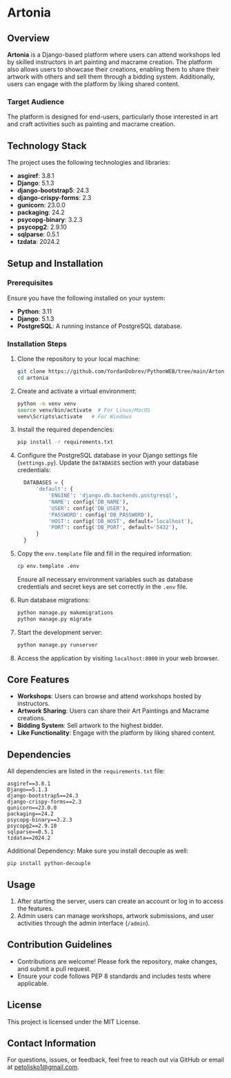 # Artonia

## Overview
**Artonia** is a Django-based platform where users can attend workshops led by skilled instructors in art painting and macrame creation. The platform also allows users to showcase their creations, enabling them to share their artwork with others and sell them through a bidding system. Additionally, users can engage with the platform by liking shared content.

### Target Audience
The platform is designed for end-users, particularly those interested in art and craft activities such as painting and macrame creation.

## Technology Stack
The project uses the following technologies and libraries:
- **asgiref**: 3.8.1
- **Django**: 5.1.3
- **django-bootstrap5**: 24.3
- **django-crispy-forms**: 2.3
- **gunicorn**: 23.0.0
- **packaging**: 24.2
- **psycopg-binary**: 3.2.3
- **psycopg2**: 2.9.10
- **sqlparse**: 0.5.1
- **tzdata**: 2024.2

## Setup and Installation

### Prerequisites
Ensure you have the following installed on your system:
- **Python**: 3.11
- **Django**: 5.1.3
- **PostgreSQL**: A running instance of PostgreSQL database.

### Installation Steps
1. Clone the repository to your local machine:
   ```bash
   git clone https://github.com/YordanDobrev/PythonWEB/tree/main/Artonia_v2
   cd artonia
   ```

2. Create and activate a virtual environment:
   ```bash
   python -m venv venv
   source venv/bin/activate  # For Linux/MacOS
   venv\Scripts\activate   # For Windows
   ```

3. Install the required dependencies:
   ```bash
   pip install -r requirements.txt
   ```

4. Configure the PostgreSQL database in your Django settings file (`settings.py`). Update the `DATABASES` section with your database credentials:
   ```python
     DATABASES = {
         'default': {
             'ENGINE': 'django.db.backends.postgresql',
             'NAME': config('DB_NAME'),
             'USER': config('DB_USER'),
             'PASSWORD': config('DB_PASSWORD'),
             'HOST': config('DB_HOST', default='localhost'),
             'PORT': config('DB_PORT', default='5432'),
         }
     }
   ```

5. Copy the `env.template` file and fill in the required information:
   ```bash
   cp env.template .env
   ```
   Ensure all necessary environment variables such as database credentials and secret keys are set correctly in the `.env` file.

6. Run database migrations:
   ```bash
   python manage.py makemigrations
   python manage.py migrate
   ```

7. Start the development server:
   ```bash
   python manage.py runserver
   ```

8. Access the application by visiting `localhost:8000` in your web browser.

## Core Features
- **Workshops**: Users can browse and attend workshops hosted by instructors.
- **Artwork Sharing**: Users can share their Art Paintings and Macrame creations.
- **Bidding System**: Sell artwork to the highest bidder.
- **Like Functionality**: Engage with the platform by liking shared content.

## Dependencies
All dependencies are listed in the `requirements.txt` file:
```
asgiref==3.8.1
Django==5.1.3
django-bootstrap5==24.3
django-crispy-forms==2.3
gunicorn==23.0.0
packaging==24.2
psycopg-binary==3.2.3
psycopg2==2.9.10
sqlparse==0.5.1
tzdata==2024.2
```
Additional Dependency:
Make sure you install decouple as well:
```
pip install python-decouple
```

## Usage
1. After starting the server, users can create an account or log in to access the features.
2. Admin users can manage workshops, artwork submissions, and user activities through the admin interface (`/admin`).

## Contribution Guidelines
- Contributions are welcome! Please fork the repository, make changes, and submit a pull request.
- Ensure your code follows PEP 8 standards and includes tests where applicable.

## License
This project is licensed under the MIT License.

## Contact Information
For questions, issues, or feedback, feel free to reach out via GitHub or email at petolisko1@gmail.com.
